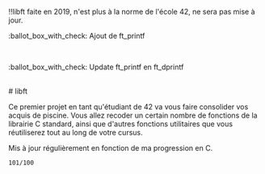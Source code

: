 ‼️libft faite en 2019, n'est plus à la norme de l'école 42, ne sera pas mise à jour.<br />
<p>:ballot_box_with_check: Ajout de ft_printf</p><br/>
<p>:ballot_box_with_check: Update ft_printf en ft_dprintf</p><br/>
# libft

<p>Ce premier projet en tant qu'étudiant de 42 va vous faire consolider vos acquis de piscine. Vous allez recoder un certain nombre de fonctions de la librairie C standard, ainsi que d'autres fonctions utilitaires que vous réutiliserez tout au long de votre cursus. </p>
<p>Mis à jour régulièrement en fonction de ma progression en C.</p>

````
101/100
